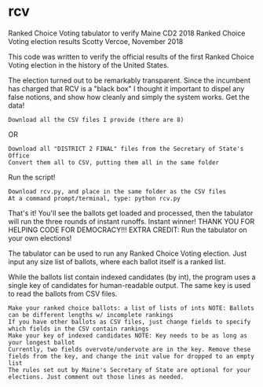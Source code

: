 # rcv
Ranked Choice Voting tabulator to verify Maine CD2 2018 Ranked Choice Voting election results
Scotty Vercoe, November 2018

This code was written to verify the official results of the first Ranked Choice Voting election in the history of the United States.

The election turned out to be remarkably transparent. Since the incumbent has charged that RCV is a "black box" I thought it important to dispel any false notions, and show how cleanly and simply the system works.
Get the data!

    Download all the CSV files I provide (there are 8)

OR

    Download all "DISTRICT 2 FINAL" files from the Secretary of State's Office
    Convert them all to CSV, putting them all in the same folder

Run the script!

    Download rcv.py, and place in the same folder as the CSV files
    At a command prompt/terminal, type: python rcv.py

That's it! You'll see the ballots get loaded and processed, then the tabulator will run the three rounds of instant runoffs. Instant winner!
THANK YOU FOR HELPING CODE FOR DEMOCRACY!!!
EXTRA CREDIT: Run the tabulator on your own elections!

The tabulator can be used to run any Ranked Choice Voting election. Just input any size list of ballots, where each ballot itself is a ranked list.

While the ballots list contain indexed candidates (by int), the program uses a single key of candidates for human-readable output. The same key is used to read the ballots from CSV files.

    Make your ranked choice ballots: a list of lists of ints NOTE: Ballots can be different lengths w/ incomplete rankings
    If you have other ballots as CSV files, just change fields to specify which fields in the CSV contain rankings
    Make your key of indexed candidates NOTE: Key needs to be as long as your longest ballot
    Currently, two fields overvote/undervote are in the key. Remove these fields from the key, and change the init value for dropped to an empty list
    The rules set out by Maine's Secretary of State are optional for your elections. Just comment out those lines as needed.
